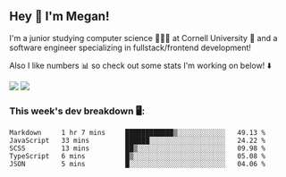 ## Hey 👋 I'm Megan! 
I'm a junior studying computer science 👩🏻‍💻 at Cornell University 🐻 and a software engineer specializing in fullstack/frontend development!

Also I like numbers 📊 so check out some stats I'm working on below! ⬇️

<img src="https://github-readme-stats.vercel.app/api?username=meganyin13&show_icons=true&hide=stars&count_private=true" />

<img src="https://github-readme-stats.vercel.app/api/top-langs/?username=meganyin13&layout=compact&hide=Jupyter%20Notebook" />

### This week's dev breakdown 🖥:
<!--START_SECTION:waka-->
```text
Markdown     1 hr 7 mins     ████████████▒░░░░░░░░░░░░   49.13 % 
JavaScript   33 mins         ██████░░░░░░░░░░░░░░░░░░░   24.22 % 
SCSS         13 mins         ██▒░░░░░░░░░░░░░░░░░░░░░░   09.98 % 
TypeScript   6 mins          █▒░░░░░░░░░░░░░░░░░░░░░░░   05.08 % 
JSON         5 mins          █░░░░░░░░░░░░░░░░░░░░░░░░   04.06 % 
```
<!--END_SECTION:waka-->